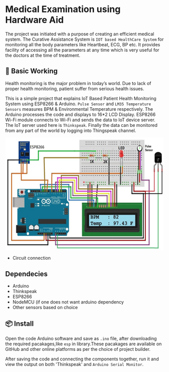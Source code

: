 # Medical Examination using Hardware Aid

The project was initiated with a purpose of creating an efficient medical system. The Curative Assistance System is `IOT based HealthCare System` for monitoring all the body parameters like Heartbeat, ECG, BP etc. It provides  facility of accessing all the parameters at any time which is very useful for the doctors at the time of treatment. 

## 🔨 Basic Working

Health monitoring is the major problem in today’s world. Due to lack of proper health monitoring, patient suffer from serious health issues.   

This is a simple project that explains IoT Based Patient Health Monitoring System using ESP8266 & Arduino. `Pulse Sensor` and `LM35 Temperature Sensors` measures BPM & Environmental Temperature respectively. The Arduino processes the code and displays to 16*2 LCD Display. ESP8266 Wi-Fi module connects to Wi-Fi and sends the data to IoT device server. The IoT server used here is `Thinkspeak`. Finally the data can be monitored from any part of the world by logging into Thingspeak channel.

![Connection Diagram](connection.png)

- Circuit connection

## Dependecies 

- Arduino
- Thinkspeak
- ESP8266
- NodeMCU (if one does not want arduino dependency
- Other sensors based on choice

## 📦 Install

Open the code Arduino software and save as `.ino` file, after downloading the required pacakages,like `esp` in library.These pacakages are available on GitHub and other online platforms as per the choice of project builder. 

After saving the code and connecting the components together, run it and view the output on both 'Thinkspeak' and `Arduino Serial Monitor`. 
